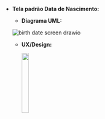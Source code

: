 - **Tela padrão Data de Nascimento:**
    - **Diagrama UML:**

  ![birth date screen drawio](https://github.com/PetJournal/petjournal.android/assets/63371272/18ccd33e-5950-42d3-b038-14b7f8cda428)

    - **UX/Design:**

        <img src="https://github.com/PetJournal/petjournal.android/assets/63371272/82c974c1-c365-42c7-a32a-10939843c4d2" width="20.0%">
